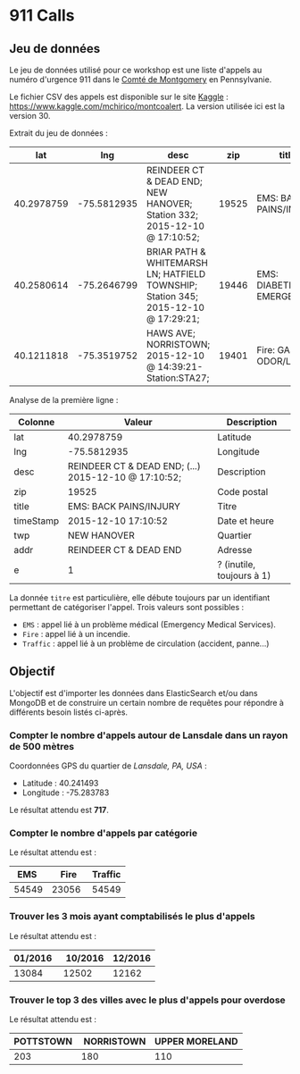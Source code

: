 # 911 Calls

## Jeu de données

Le jeu de données utilisé pour ce workshop est une liste d'appels au numéro d'urgence 911 dans le [Comté de Montgomery](https://www.google.fr/maps/place/Comt%C3%A9+de+Montgomery,+Pennsylvanie,+%C3%89tats-Unis/data=!4m2!3m1!1s0x89c69c3956b226eb:0x4b0baa22f9505dbd?sa=X&ved=0ahUKEwiMt6HWp8fRAhUG0xoKHfyWCvsQ8gEIdDAO) en Pennsylvanie.

Le fichier CSV des appels est disponible sur le site [Kaggle](https://www.kaggle.com/datasets) : https://www.kaggle.com/mchirico/montcoalert. La version utilisée ici est la version 30.

Extrait du jeu de données :

| lat | lng | desc | zip | title | timeStamp | twp | addr | e   |
| --- | --- | ---- | --- | ----- | --------- | --- | ---- | --- |
| 40.2978759 | -75.5812935 | REINDEER CT & DEAD END;  NEW HANOVER; Station 332; 2015-12-10 @ 17:10:52; | 19525 | EMS: BACK PAINS/INJURY | 2015-12-10 17:10:52 | NEW HANOVER | REINDEER CT & DEAD END | 1 |
| 40.2580614 | -75.2646799 | BRIAR PATH & WHITEMARSH LN;  HATFIELD TOWNSHIP; Station 345; 2015-12-10 @ 17:29:21; | 19446 | EMS: DIABETIC EMERGENCY | 2015-12-10 17:29:21 | HATFIELD TOWNSHIP | BRIAR PATH & WHITEMARSH LN | 1 |
| 40.1211818 | -75.3519752 | HAWS AVE; NORRISTOWN; 2015-12-10 @ 14:39:21-Station:STA27; | 19401 | Fire: GAS-ODOR/LEAK | 2015-12-10 14:39:21 | NORRISTOWN | HAWS AVE | 1 |

Analyse de la première ligne :

| Colonne   | Valeur                                               | Description               |
| --------- | ---------------------------------------------------- | ------------------------- |
| lat       | 40.2978759                                           | Latitude                  |
| lng       | -75.5812935                                          | Longitude                 |
| desc      | REINDEER CT & DEAD END; (...) 2015-12-10 @ 17:10:52; | Description               |
| zip       | 19525                                                | Code postal               |
| title     | EMS: BACK PAINS/INJURY                               | Titre                     |
| timeStamp | 2015-12-10 17:10:52                                  | Date et heure             |
| twp       | NEW HANOVER                                          | Quartier                  |
| addr      | REINDEER CT & DEAD END                               | Adresse                   |
| e         | 1                                                    | ? (inutile, toujours à 1) |

La donnée `titre` est particulière, elle débute toujours par un identifiant permettant de catégoriser l'appel. Trois valeurs sont possibles :

* `EMS` : appel lié à un problème médical (Emergency Medical Services).
* `Fire` : appel lié à un incendie.
* `Traffic` : appel lié à un problème de circulation (accident, panne...)


## Objectif

L'objectif est d'importer les données dans ElasticSearch et/ou dans MongoDB et de construire un certain nombre de requêtes pour répondre à différents besoin listés ci-après.

### Compter le nombre d'appels autour de Lansdale dans un rayon de 500 mètres

Coordonnées GPS du quartier de *Lansdale, PA, USA* :

* Latitude : 40.241493
* Longitude : -75.283783

Le résultat attendu est **717**.

### Compter le nombre d'appels par catégorie

Le résultat attendu est :

| EMS   | Fire  | Traffic |
| ----- | ----- | ------- |
| 54549 | 23056 | 54549   |

### Trouver les 3 mois ayant comptabilisés le plus d'appels

Le résultat attendu est :

| 01/2016 | 10/2016 | 12/2016 |
| ------- | ------- | ------- |
| 13084   | 12502   | 12162   |

### Trouver le top 3 des villes avec le plus d'appels pour overdose

Le résultat attendu est :

| POTTSTOWN | NORRISTOWN | UPPER MORELAND |
| --------- | ---------- | -------------- |
| 203       | 180        | 110            |

